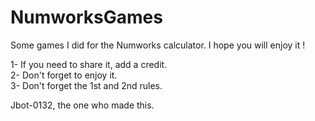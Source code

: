 # NumworksGames
Some games I did for the Numworks calculator. I hope you will enjoy it !

1- If you need to share it, add a credit.    
2- Don't forget to enjoy it.    
3- Don't forget the 1st and 2nd rules.    

Jbot-0132, the one who made this.
